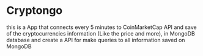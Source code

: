 # Cryptongo

this is a App that connects every 5 minutes to CoinMarketCap API and save of the cryptocurrencies information (Like the price and more), in MongoDB database and create a API for make queries to all information saved on MongoDB
